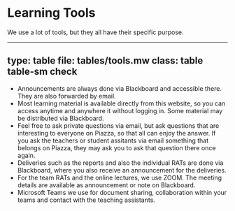 # Learning Tools


We use a lot of tools, but they all have their specific purpose. 


---
type: table
file: tables/tools.mw
class: table table-sm check
---


* Announcements are always done via Blackboard and accessible there. They are also forwarded by email. 
* Most learning material is available directly from this website, so you can access anytime and anywhere it without logging in. Some material may be distributed via Blackboard.
* Feel free to ask private questions via email, but ask questions that are interesting to everyone on Piazza, so that all can enjoy the answer. If you ask the teachers or student assitants via email something that belongs on Piazza, they may ask you to ask that question there once again. 
* Deliveries such as the reports and also the individual RATs are done via Blackboard, where you also receive an announcement for the deliveries.
* For the team RATs and the online lectures, we use ZOOM. The meeting details are available as announcement or note on Blackboard. 
* Microsoft Teams we use for document sharing, collaboration within your teams and contact with the teaching assistants. 
